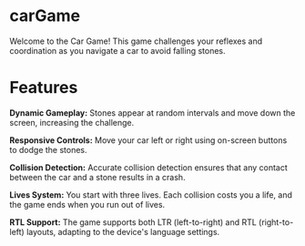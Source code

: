 # carGame
Welcome to the Car Game! This game challenges your reflexes and coordination as you navigate a car to avoid falling stones.

# Features
**Dynamic Gameplay:** Stones appear at random intervals and move down the screen, increasing the challenge.

**Responsive Controls:** Move your car left or right using on-screen buttons to dodge the stones.

**Collision Detection:** Accurate collision detection ensures that any contact between the car and a stone results in a crash.

**Lives System:** You start with three lives. Each collision costs you a life, and the game ends when you run out of lives.

**RTL Support:** The game supports both LTR (left-to-right) and RTL (right-to-left) layouts, adapting to the device's language settings.
